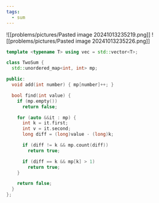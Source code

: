 ```yaml
---
tags:
  - sum
---
```

![[problems/pictures/Pasted image 20241013235219.png]]
![[problems/pictures/Pasted image 20241013235226.png]]



```c++
template <typename T> using vec = std::vector<T>;

class TwoSum {
  std::unordered_map<int, int> mp;

public:
  void add(int number) { mp[number]++; }

  bool find(int value) {
    if (mp.empty())
      return false;

    for (auto &&it : mp) {
      int k = it.first;
      int v = it.second;
      long diff = (long)value - (long)k;

      if (diff != k && mp.count(diff))
        return true;

      if (diff == k && mp[k] > 1)
        return true;
    }

    return false;
  }
};
```